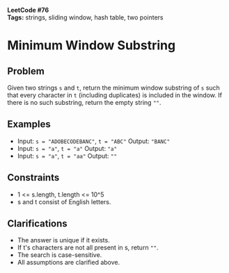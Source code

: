 **LeetCode #76**  
**Tags:** strings, sliding window, hash table, two pointers

# Minimum Window Substring

## Problem
Given two strings `s` and `t`, return the minimum window substring of `s` such that every character in `t` (including duplicates) is included in the window. If there is no such substring, return the empty string `""`.

## Examples
- Input: `s = "ADOBECODEBANC"`, `t = "ABC"`
  Output: `"BANC"`
- Input: `s = "a"`, `t = "a"`
  Output: `"a"`
- Input: `s = "a"`, `t = "aa"`
  Output: `""`

## Constraints
- 1 <= s.length, t.length <= 10^5
- s and t consist of English letters.

## Clarifications
- The answer is unique if it exists.
- If t's characters are not all present in s, return `""`.
- The search is case-sensitive.
- All assumptions are clarified above. 
